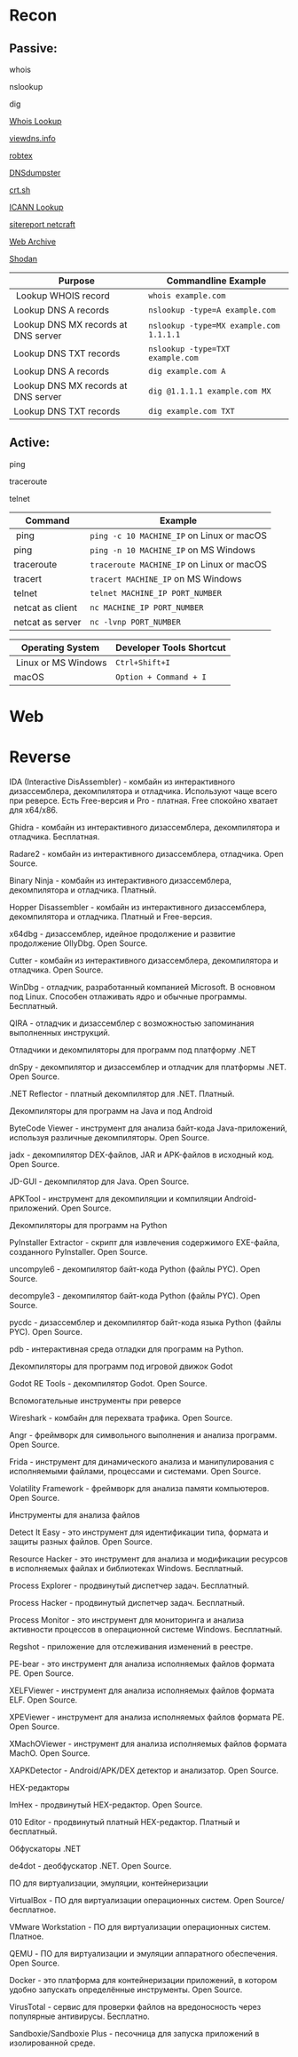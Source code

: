 # Recon

## Passive: 

whois

nslookup

dig

[Whois Lookup](https://whois.domaintools.com)

[viewdns.info](https://viewdns.info)

[robtex](https://www.robtex.com)

[DNSdumpster](https://dnsdumpster.com)

[crt.sh](https://crt.sh)

[ICANN Lookup](https://lookup.icann.org)

[sitereport netcraft](https://sitereport.netcraft.com/?url=)

[Web Archive](https://web.archive.org)

[Shodan](https://www.shodan.io)

| **Purpose** | **Commandline Example** |
| --------------|-------------------|
| Lookup WHOIS record | `whois example.com` | 
| Lookup DNS A records | `nslookup -type=A example.com` | 
| Lookup DNS MX records at DNS server | `nslookup -type=MX example.com 1.1.1.1` | 
| Lookup DNS TXT records | `nslookup -type=TXT example.com` |
| Lookup DNS A records | `dig example.com A` | 
| Lookup DNS MX records at DNS server | `dig @1.1.1.1 example.com MX` | 
| Lookup DNS TXT records | `dig example.com TXT` | 

## Active: 

ping

traceroute

telnet

| **Command** | **Example** |
| --------------|-------------------|
| ping | `ping -c 10 MACHINE_IP` on Linux or macOS | 
| ping | `ping -n 10 MACHINE_IP` on MS Windows | 
| traceroute | `traceroute MACHINE_IP` on Linux or macOS | 
| tracert | `tracert MACHINE_IP` on MS Windows |
| telnet | `telnet MACHINE_IP PORT_NUMBER` | 
| netcat as client | `nc MACHINE_IP PORT_NUMBER` | 
| netcat as server | `nc -lvnp PORT_NUMBER` | 

| **Operating System** | **Developer Tools Shortcut** |
| --------------|-------------------|
| Linux or MS Windows | `Ctrl+Shift+I` | 
| macOS | `Option + Command + I` | 

# Web 

# Reverse 

IDA (Interactive DisAssembler) - комбайн из интерактивного дизассемблера, декомпилятора и отладчика. Используют чаще всего при реверсе. Есть Free-версия и Pro - платная. Free спокойно хватает для x64/x86.

Ghidra - комбайн из интерактивного дизассемблера, декомпилятора и отладчика. Бесплатная.

Radare2 - комбайн из интерактивного дизассемблера, отладчика. Open Source.

Binary Ninja - комбайн из интерактивного дизассемблера, декомпилятора и отладчика. Платный.

Hopper Disassembler - комбайн из интерактивного дизассемблера, декомпилятора и отладчика. Платный и Free-версия.

x64dbg - дизассемблер, идейное продолжение и развитие продолжение OllyDbg. Open Source.

Cutter - комбайн из интерактивного дизассемблера, декомпилятора и отладчика. Open Source.

WinDbg - отладчик, разработанный компанией Microsoft. В основном под Linux. Способен отлаживать ядро и обычные программы. Бесплатный.

QIRA - отладчик и дизассемблер с возможностью запоминания выполненных инструкций.

Отладчики и декомпиляторы для программ под платформу .NET

dnSpy - декомпилятор и дизассемблер и отладчик для платформы .NET. Open Source.

.NET Reflector - платный декомпилятор для .NET. Платный.

Декомпиляторы для программ на Java и под Android

ByteCode Viewer - инструмент для анализа байт-кода Java-приложений, используя различные декомпиляторы. Open Source.

jadx - декомпилятор DEX-файлов, JAR и APK-файлов в исходный код. Open Source.

JD-GUI - декомпилятор для Java. Open Source.

APKTool - инструмент для декомпиляции и компиляции Android-приложений. Open Source.

Декомпиляторы для программ на Python

PyInstaller Extractor - скрипт для извлечения содержимого EXE-файла, созданного PyInstaller. Open Source.

uncompyle6 - декомпилятор байт-кода Python (файлы PYC). Open Source.

decompyle3 - декомпилятор байт-кода Python (файлы PYC). Open Source.

pycdc - дизассемблер и декомпилятор байт-кода языка Python (файлы PYC). Open Source.

pdb - интерактивная среда отладки для программ на Python.

Декомпиляторы для программ под игровой движок Godot

Godot RE Tools - декомпилятор Godot. Open Source.

Вспомогательные инструменты при реверсе

Wireshark - комбайн для перехвата трафика. Open Source.

Angr - фреймворк для символьного выполнения и анализа программ. Open Source.

Frida - инструмент для динамического анализа и манипулирования с исполняемыми файлами, процессами и системами. Open Source.

Volatility Framework - фреймворк для анализа памяти компьютеров. Open Source.

Инструменты для анализа файлов

Detect It Easy - это инструмент для идентификации типа, формата и защиты разных файлов. Open Source.

Resource Hacker - это инструмент для анализа и модификации ресурсов в исполняемых файлах и библиотеках Windows. Бесплатный.

Process Explorer - продвинутый диспетчер задач. Бесплатный.

Process Hacker - продвинутый диспетчер задач. Бесплатный.

Process Monitor - это инструмент для мониторинга и анализа активности процессов в операционной системе Windows. Бесплатный.

Regshot - приложение для отслеживания изменений в реестре.

PE-bear - это инструмент для анализа исполняемых файлов формата PE. Open Source.

XELFViewer - инструмент для анализа исполняемых файлов формата ELF. Open Source.

XPEViewer - инструмент для анализа исполняемых файлов формата PE. Open Source.

XMachOViewer - инструмент для анализа исполняемых файлов формата MachO. Open Source.

XAPKDetector - Android/APK/DEX детектор и анализатор. Open Source.

HEX-редакторы

ImHex - продвинутый HEX-редактор. Open Source.

010 Editor - продвинутый платный HEX-редактор. Платный и бесплатный.

Обфускаторы .NET

de4dot - деобфускатор .NET. Open Source.

ПО для виртуализации, эмуляции, контейнеризации

VirtualBox - ПО для виртуализации операционных систем. Open Source/бесплатное.

VMware Workstation - ПО для виртуализации операционных систем. Платное.

QEMU - ПО для виртуализации и эмуляции аппаратного обеспечения. Open Source.

Docker - это платформа для контейнеризации приложений, в котором удобно запускать определённые инструменты. Open Source.

VirusTotal - сервис для проверки файлов на вредоносность через популярные антивирусы. Бесплатно.

Sandboxie/Sandboxie Plus - песочница для запуска приложений в изолированной среде.

